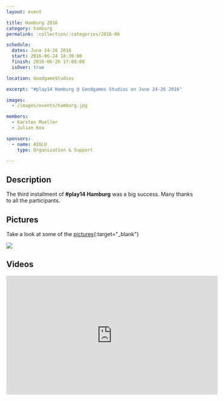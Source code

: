 ```yaml
---
layout: event

title: Hamburg 2016
category: hamburg
permalink: :collection/:categories/2016-06

schedule:
  dates: June 24-26 2016
  start: 2016-06-24 18:30:00
  finish: 2016-06-26 17:00:00
  isOver: true

location: GoodgameStudios

excerpt: "#play14 Hamburg @ Goodgames Studios on June 24-26 2016"

images:
  - /images/events/hamburg.jpg

members:
  - Karsten Mueller
  - Julian Kea

sponsors:
  - name: AIGLU
    type: Organization & Support

---
```


## Description
The third installment of **#play14 Hamburg** was a big success.
Many thanks to all the participants.

## Pictures
Take a look at some of the [pictures](https://goo.gl/photos/FUAwyhgbhDs93SEm6){:target="_blank"}

<a href='https://goo.gl/photos/FUAwyhgbhDs93SEm6' target="_blank">
  <img src='https://lh3.googleusercontent.com/Od4BVQ_rSAL4_6vIiptrll41ubf6DReUxeBaprwUm2tShRcxvrvEQUTRvORoYr6vzLTOLf_qywV3QpkZSa89cnDEPwH8ic3UujavBC0jgauH_CNC8tbMP7dEM4HgHIjKMPCQAQ' />
</a>


## Videos

<iframe width="560" height="315" src="https://www.youtube.com/embed/videoseries?list=PL6VQoC829PV20jQOssa4L6_jWeXzqOekg" frameborder="0" allowfullscreen></iframe>
